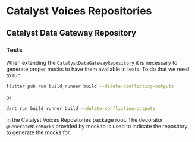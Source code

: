 # Catalyst Voices Repositories

## Catalyst Data Gateway Repository

### Tests
When extending the `CatalystDataGatewayRepository` it is necessary to generate
proper mocks to have them available in tests.
To do that we need to run

```sh
flutter pub run build_runner build --delete-conflicting-outputs
```
 or

 ```sh
dart run build_runner build --delete-conflicting-outputs
```

in the Catalyst Voices Repositories package root. The decorator
`@GenerateNiceMocks` provided by mockito is used to indicate the repository to
generate the mocks for.
